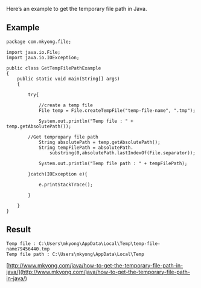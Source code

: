 Here’s an example to get the temporary file path in Java.

## Example

    package com.mkyong.file;

    import java.io.File;
    import java.io.IOException;

    public class GetTempFilePathExample
    {
        public static void main(String[] args)
        {

        	try{

        		//create a temp file
        		File temp = File.createTempFile("temp-file-name", ".tmp");

        		System.out.println("Temp file : " + temp.getAbsolutePath());

    		//Get tempropary file path
        		String absolutePath = temp.getAbsolutePath();
        		String tempFilePath = absolutePath.
        		    substring(0,absolutePath.lastIndexOf(File.separator));

        		System.out.println("Temp file path : " + tempFilePath);

        	}catch(IOException e){

        		e.printStackTrace();

        	}

        }
    }

## Result

    Temp file : C:\Users\mkyong\AppData\Local\Temp\temp-file-name79456440.tmp
    Temp file path : C:\Users\mkyong\AppData\Local\Temp

[http://www.mkyong.com/java/how-to-get-the-temporary-file-path-in-java/](http://www.mkyong.com/java/how-to-get-the-temporary-file-path-in-java/)
